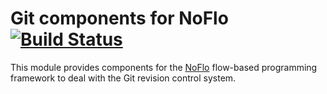 Git components for NoFlo [![Build Status](https://travis-ci.org/noflo/noflo-git.svg?branch=master)](https://travis-ci.org/noflo/noflo-git)
=========================

This module provides components for the [NoFlo](http://noflojs.org/) flow-based programming framework to deal with the Git revision control system.
